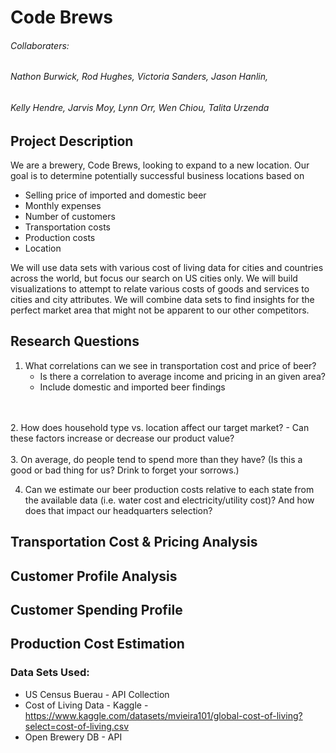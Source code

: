 
# Code Brews
###### Collaboraters:
###### Nathon Burwick, Rod Hughes, Victoria Sanders, Jason Hanlin,
###### Kelly Hendre, Jarvis Moy, Lynn Orr, Wen Chiou, Talita Urzenda
## Project Description

We are a brewery, Code Brews, looking to expand to a new location. Our goal is to determine potentially successful business locations based on 
- Selling price of imported and domestic beer 
- Monthly expenses
- Number of customers 
- Transportation costs  
- Production costs
- Location

We will use data sets with various cost of living data for cities and countries across the world, but focus our search on US cities only.  We will build visualizations to attempt to relate various costs of goods and services to cities and city attributes.  We will combine data sets to find insights for the perfect market area that might not be apparent to our other competitors.  

## Research Questions
1. What correlations can we see in transportation cost and price of beer? 
    - Is there a correlation to average income and pricing in an given area?
    - Include domestic and imported beer findings
<br>
<br>
2. How does household type vs. location affect our target market?
    - Can these factors increase or decrease our product value?
<br>
<br>
3. On average, do people tend to spend more than they have? (Is this a good or bad thing for us? Drink to forget your sorrows.)

4. Can we estimate our beer production costs relative to each state from the available data (i.e. water cost and electricity/utility cost)?  And how does that impact our headquarters selection?

## Transportation Cost & Pricing Analysis

## Customer Profile Analysis

## Customer Spending Profile

## Production Cost Estimation

### Data Sets Used:
 - US Census Buerau - API Collection
 - Cost of Living Data - Kaggle - https://www.kaggle.com/datasets/mvieira101/global-cost-of-living?select=cost-of-living.csv
 - Open Brewery DB - API
